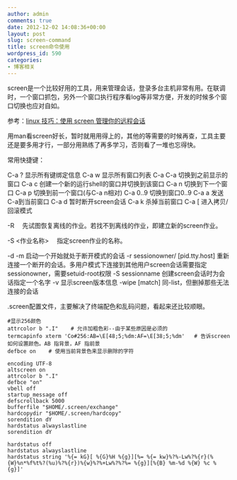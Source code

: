 ```yaml
---
author: admin
comments: true
date: 2012-12-02 14:08:36+00:00
layout: post
slug: screen-command
title: screen命令使用
wordpress_id: 590
categories:
- 博客相关
---
```


screen是一个比较好用的工具，用来管理会话，登录多台主机非常有用。在联调时，一个窗口抓包，另外一个窗口执行程序看log等非常方便，开发的时候多个窗口切换也应对自如。

参考：[linux 技巧：使用 screen 管理你的远程会话](http://www.ibm.com/developerworks/cn/linux/l-cn-screen/)

用man看screen好长，暂时就用用得上的，其他的等需要的时候再查，工具主要还是要多用才行，一部分用熟练了再多学习，否则看了一堆也忘得快。

常用快捷键：

C-a ? 显示所有键绑定信息
C-a w 显示所有窗口列表
C-a C-a 切换到之前显示的窗口
C-a c 创建一个新的运行shell的窗口并切换到该窗口
C-a n 切换到下一个窗口
C-a p 切换到前一个窗口(与C-a n相对)
C-a 0..9 切换到窗口0..9
C-a a 发送 C-a到当前窗口
C-a d 暂时断开screen会话
C-a k 杀掉当前窗口
C-a [ 进入拷贝/回滚模式

-R 　先试图恢复离线的作业。若找不到离线的作业，即建立新的screen作业。

-S <作业名称> 　指定screen作业的名称。

-d -m 启动一个开始就处于断开模式的会话
-r sessionowner/ [pid.tty.host] 重新连接一个断开的会话。多用户模式下连接到其他用户screen会话需要指定sessionowner，需要setuid-root权限
-S sessionname 创建screen会话时为会话指定一个名字
-v 显示screen版本信息
-wipe [match] 同-list，但删掉那些无法连接的会话

.screen配置文件，主要解决了终端配色和乱码问题，看起来还比较顺眼。

    
    #显示256颜色
    attrcolor b ".I"    # 允许加粗色彩--由于某些原因是必须的
    termcapinfo xterm 'Co#256:AB=\E[48;5;%dm:AF=\E[38;5;%dm'   # 告诉screen如何设置颜色。AB 指背景，AF 指前景
    defbce on    # 使用当前背景色来显示删除的字符
    
    encoding UTF-8
    altscreen on
    attrcolor b ".I"
    defbce "on"
    vbell off
    startup_message off
    defscrollback 5000
    bufferfile "$HOME/.screen/exchange"
    hardcopydir "$HOME/.screen/hardcopy"
    sorendition dY
    hardstatus alwayslastline
    sorendition dY
    
    hardstatus off
    hardstatus alwayslastline
    hardstatus string '%{= kG}[ %{G}%H %{g}][%= %{= kw}%?%-Lw%?%{r}(%{W}%n*%f%t%?(%u)%?%{r})%{w}%?%+Lw%?%?%= %{g}][%{B} %m-%d %{W} %c %{g}]'
